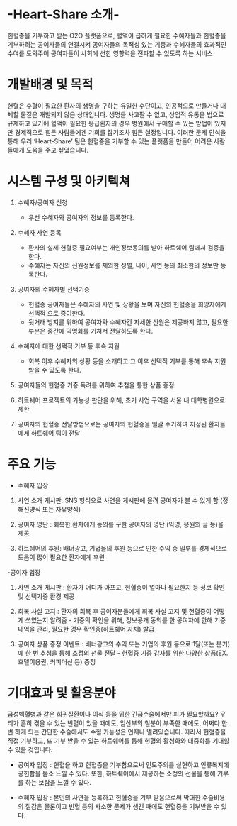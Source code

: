 # -Heart-Share 소개-
헌혈증을 기부하고 받는 O2O 플랫폼으로, 혈액이 급하게 필요한 수혜자들과 헌혈증을 기부하려는 공여자들의 연결시켜 공여자들의 목적성 있는 기증과 수혜자들의 효과적인 수여를 도와주어 공여자들이 사회에 선한 영향력을 전파할 수 있도록 하는 서비스

# 개발배경 및 목적
헌혈은 수혈이 필요한 환자의 생명을 구하는 유일한 수단이고, 인공적으로 만들거나 대체할 물질은 개발되지 않은 상태입니다. 생명을 사고팔 수 없고, 상업적 유통을 법으로 규제하고 있기에 혈액이 필요한 응급환자의 경우 병원에서 구매할 수 있는 방법이 있지만 경제적으로 힘든 사람들에겐 기회를 잡기조차 힘든 실정입니다. 이러한 문제 인식을 통해 우리 ‘Heart-Share’ 팀은 헌혈증을 기부할 수 있는 플랫폼을 만들어 어려운 사람들에게 도움을 주고 싶었습니다.

# 시스템 구성 및 아키텍쳐
1) 수혜자/공여자 신청
   - 우선 수혜자와 공여자의 정보를 등록한다.

2) 수혜자 사연 등록 
   - 환자의 실제 헌혈증 필요여부는 개인정보동의를 받아 하트쉐어 팀에서 검증을 한다. 
   - 수혜자는 자신의 신원정보를 제외한 성별, 나이, 사연 등의 최소한의 정보만 등록한다.

3) 공여자의 수혜자별 선택기증
   - 헌혈증 공여자들은 수혜자의 사연 및 상황을 보며 자신의 헌혈증을 희망자에게 선택적
     으로 증여한다.
   - 뒷거래 방지를 위하여 공여자와 수혜자간 자세한 신원은 제공하지 않고, 필요한 부분은 중간에 익명화를 거쳐서 전달하도록 한다.

4) 수혜자에 대한 선택적 기부 등 후속 지원
   - 회복 이후 수혜자의 상황 등을 소개하고 그 이후 선택적 기부를 통해 후속 지원받을 
     수 있도록 한다. 

5) 공여자들의 헌혈증 기증 독려를 위하여 추첨을 통한 상품 증정

6) 하트쉐어 프로젝트의 가능성 판단을 위해, 초기 사업 구역을 서울 내 대학병원으로 제한

7) 공여자의 헌혈증 전달방법으로는 공여자의 헌혈증을 일괄 수거하여 지정된 환자들에게 
   하트쉐어 팀이 전달
   
# 주요 기능
- 수혜자 입장
1) 사연 소개 게시판: SNS 형식으로 사연을 게시판에 올려 공여자가 볼 수 있게 함 (정해진양식 또는 자유양식)

2) 공여자 명단 : 회복한 환자에게 동의를 구한 공여자의 명단 (익명, 응원의 글 등)을 제공

3) 하트쉐어의 후원: 배너광고, 기업들의 후원 등으로 인한 수익 중 일부를 경제적으로 도움이 많이 필요한 환자에게 후원

-공여자 입장
1) 사연 소개 게시판 : 환자가 어디가 아프고, 헌혈증이 얼마나 필요한지 등 정보 확인 및 선택기증 환경 제공

2) 회복 사실 고지 : 환자의 회복 후 공여자분들에게 회복 사실 고지 및 헌혈증이 어떻게 쓰였는지 알려줌
                  - 기증의 확인을 위해, 정보공개 동의를 한 공여자에 한해 기증 내역을 관리, 필요한 경우 확인증(하트쉐어 자체) 발급

3) 공여자 상품 증정 이벤트 : 배너광고의 수익 또는 기업의 후원 등으로 1달(또는 분기)에 한 번 추첨을 통해 소정의 선물 전달
                            - 헌혈증 기증 감사를 위한 다양한 상품(EX. 호텔이용권, 커피머신 등) 증정
# 기대효과 및 활용분야
급성백혈병과 같은 희귀질환이나 이식 등을 위한 긴급수술에서만 피가 필요할까요? 
우리가 흔히 겪을 수 있는 빈혈이 있을 때에도, 임산부의 철분이 부족한 때에도, 어쩌다 한번 하게 되는 간단한 수술에서도 수혈 가능성은 언제나 열려있습니다. 따라서 헌혈증을 직접 기부하고, 또 기부 받을 수 있는 하트쉐어를 통해 헌혈의 활성화와 대중화를 기대할 수 있을 것입니다.

   - 공여자 입장 : 헌혈을 하고 헌혈증을 기부함으로써 인도주의를 실현하고 인류복지에 공헌함을 몸소 느낄 수 있다. 또한, 하트쉐어에서 제공하는 소정의 선물을 통해 기부를 하는 보람을 느낄 수 있다.

   - 수혜자 입장 : 본인의 사연을 등록하고 헌혈증을 기부 받음으로써 막대한 수술비용의 절감은 물론이고 빈혈 등의 사소한 문제가 생긴 때에도 헌혈증을 기부받을 수 있다.
